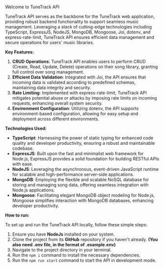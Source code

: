 #

Welcome to TuneTrack API

TuneTrack API serves as the backbone for the TuneTrack web application, providing robust backend functionality to support seamless music management. Leveraging a stack of cutting-edge technologies including TypeScript, ExpressJS, NodeJS, MongoDB, Mongoose, Joi, dotenv, and express-rate-limit, TuneTrack API ensures efficient data management and secure operations for users' music libraries.

**Key Features:**

1.  **CRUD Operations**: TuneTrack API enables users to perform CRUD (Create, Read, Update, Delete) operations on their song library, granting full control over song management.
2.  **Efficient Data Validation**: Integrated with Joi, the API ensures that incoming data is validated according to predefined schemas, maintaining data integrity and security.
3.  **Rate Limiting**: Implemented with express-rate-limit, TuneTrack API mitigates potential abuse or attacks by imposing rate limits on incoming requests, enhancing overall system security.
4.  **Environment Configuration**: Utilizing dotenv, the API supports environment-based configuration, allowing for easy setup and deployment across different environments.

**Technologies Used:**

- **TypeScript**: Harnessing the power of static typing for enhanced code quality and developer productivity, ensuring a robust and maintainable codebase.
- **ExpressJS**: Built upon the fast and minimalist web framework for Node.js, ExpressJS provides a solid foundation for building RESTful APIs with ease.
- **NodeJS**: Leveraging the asynchronous, event-driven JavaScript runtime for scalable and high-performance server-side applications.
- **MongoDB**: Employing the flexible and scalable NoSQL database for storing and managing song data, offering seamless integration with Node.js applications.
- **Mongoose**: Facilitating elegant MongoDB object modeling for Node.js, Mongoose simplifies interaction with MongoDB databases, enhancing developer productivity.

**How to run:**

To set up and run the TuneTrack API locally, follow these simple steps:

1.  Ensure you have **NodeJs** installed on your system.
2.  Clone the project from its **GitHub** repository if you haven't already. **(You also need .env file, in the format of .example.env)**
3.  Navigate to the project directory in your terminal.
4.  Run the `npm i` command to install the necessary dependencies.
5.  Run the `npm run start` command to start the API in development mode.
